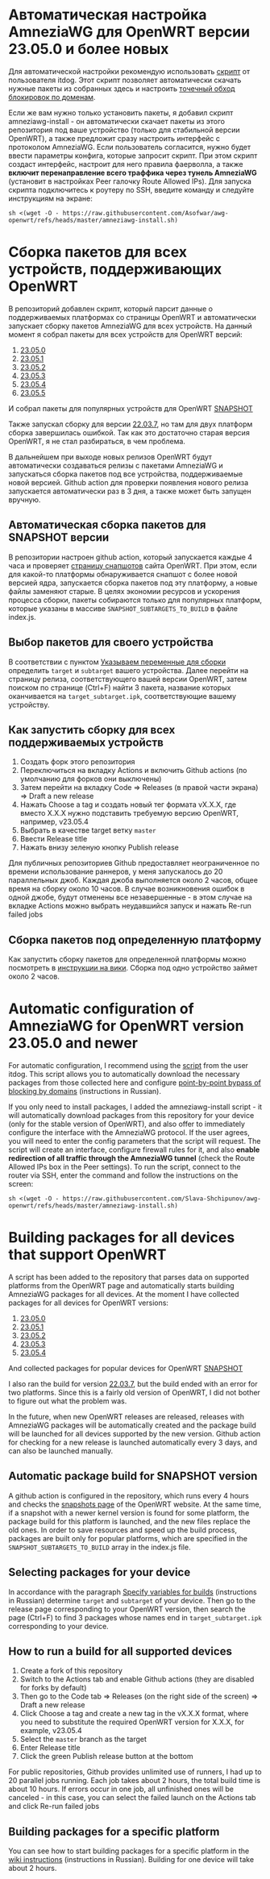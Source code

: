 # Автоматическая настройка AmneziaWG для OpenWRT версии 23.05.0 и более новых
Для автоматической настройки рекомендую использовать [скрипт](https://github.com/itdoginfo/domain-routing-openwrt) от пользователя itdog. Этот скрипт позволяет автоматически скачать нужные пакеты из собранных здесь и настроить [точечный обход блокировок по доменам](https://habr.com/ru/articles/767464/).

Если же вам нужно только установить пакеты, я добавил скрипт amneziawg-install - он автоматически скачает пакеты из этого репозитория под ваше устройство (только для стабильной версии OpenWRT), а также предложит сразу настроить интерфейс с протоколом AmneziaWG. Если пользователь согласится, нужно будет ввести параметры конфига, которые запросит скрипт. При этом скрипт создаст интерфейс, настроит для него правила фаерволла, а также **включит перенаправление всего траффика через тунель AmneziaWG** (установит в настройках Peer галочку Route Allowed IPs).
Для запуска скрипта подключитесь к роутеру по SSH, введите команду и следуйте инструкциям на экране:
```
sh <(wget -O - https://raw.githubusercontent.com/Asofwar/awg-openwrt/refs/heads/master/amneziawg-install.sh)

```

# Сборка пакетов для всех устройств, поддерживающих OpenWRT
В репозиторий добавлен скрипт, который парсит данные о поддерживаемых платформах со страницы OpenWRT и автоматически запускает сборку пакетов AmneziaWG для всех устройств.
На данный момент я собрал пакеты для всех устройств для OpenWRT версий:
1) [23.05.0](https://github.com/Slava-Shchipunov/awg-openwrt/releases/tag/v23.05.0)
2) [23.05.1](https://github.com/Slava-Shchipunov/awg-openwrt/releases/tag/v23.05.1)
3) [23.05.2](https://github.com/Slava-Shchipunov/awg-openwrt/releases/tag/v23.05.2)
4) [23.05.3](https://github.com/Slava-Shchipunov/awg-openwrt/releases/tag/v23.05.3)
5) [23.05.4](https://github.com/Slava-Shchipunov/awg-openwrt/releases/tag/v23.05.4)
6) [23.05.5](https://github.com/Slava-Shchipunov/awg-openwrt/releases/tag/v23.05.5)

И собрал пакеты для популярных устройств для OpenWRT [SNAPSHOT](https://github.com/Slava-Shchipunov/awg-openwrt/releases/tag/SNAPSHOT)

Также запускал сборку для версии [22.03.7](https://github.com/Slava-Shchipunov/awg-openwrt/releases/tag/v22.03.7), но там для двух платформ сборка завершилась ошибкой. Так как это достаточно старая версия OpenWRT, я не стал разбираться, в чем проблема.

В дальнейшем при выходе новых релизов OpenWRT будут автоматически создаваться релизы с пакетами AmneziaWG и запускаться сборка пакетов под все устройства, поддерживаемые новой версией. Github action для проверки появления нового релиза запускается автоматически раз в 3 дня, а также может быть запущен вручную.

## Автоматическая сборка пакетов для SNAPSHOT версии
В репозитории настроен github action, который запускается каждые 4 часа и проверяет [страницу снапшотов](https://downloads.openwrt.org/snapshots/targets/) сайта OpenWRT. При этом, если для какой-то платформы обнаруживается снапшот с более новой версией ядра, запускается сборка пакетов под эту платформу, а новые файлы заменяют старые. В целях экономии ресурсов и ускорения процесса сборки, пакеты собираются только для популярных платформ, которые указаны в массиве `SNAPSHOT_SUBTARGETS_TO_BUILD` в файле index.js.

## Выбор пакетов для своего устройства
В соответствии с пунктом [Указываем переменные для сборки](https://github.com/itdoginfo/domain-routing-openwrt/wiki/Amnezia-WG-Build#%D1%83%D0%BA%D0%B0%D0%B7%D1%8B%D0%B2%D0%B0%D0%B5%D0%BC-%D0%BF%D0%B5%D1%80%D0%B5%D0%BC%D0%B5%D0%BD%D0%BD%D1%8B%D0%B5-%D0%B4%D0%BB%D1%8F-%D1%81%D0%B1%D0%BE%D1%80%D0%BA%D0%B8)
определить `target` и `subtarget` вашего устройства. Далее перейти на страницу релиза, соответствующего вашей версии OpenWRT, затем поиском по странице (Ctrl+F) найти 3 пакета, название которых оканчивается на `target_subtarget.ipk`, соответствующие вашему устройству.

## Как запустить сборку для всех поддерживаемых устройств
1) Создать форк этого репозитория
2) Переключиться на вкладку Actions и включить Github actions (по умолчанию для форков они выключены)
3) Затем перейти на вкладку Code => Releases (в правой части экрана) => Draft a new release
4) Нажать Choose a tag и создать новый тег формата vX.X.X, где вместо X.X.X нужно подставить требуемую версию OpenWRT, например, v23.05.4
5) Выбрать в качестве target ветку `master`
6) Ввести Release title
7) Нажать внизу зеленую кнопку Publish release

Для публичных репозиториев Github предоставляет неограниченное по времени использование раннеров, у меня запускалось до 20 параллельных джоб. Каждая джоба  выполняется около 2 часов, общее время на сборку около 10 часов.
В случае возникновения ошибок в одной джобе, будут отменены все незавершенные - в этом случае на вкладке Actions можно выбрать неудавшийся запуск и нажать Re-run failed jobs

## Сборка пакетов под определенную платформу
Как запустить сборку пакетов для определенной платформы можно посмотреть в [инструкции на вики](https://github.com/itdoginfo/domain-routing-openwrt/wiki/Amnezia-WG-Build). Сборка под одно устройство займет около 2 часов.

# Automatic configuration of AmneziaWG for OpenWRT version 23.05.0 and newer
For automatic configuration, I recommend using the [script](https://github.com/itdoginfo/domain-routing-openwrt) from the user itdog. This script allows you to automatically download the necessary packages from those collected here and configure [point-by-point bypass of blocking by domains](https://habr.com/ru/articles/767464/) (instructions in Russian).

If you only need to install packages, I added the amneziawg-install script - it will automatically download packages from this repository for your device (only for the stable version of OpenWRT), and also offer to immediately configure the interface with the AmneziaWG protocol. If the user agrees, you will need to enter the config parameters that the script will request. The script will create an interface, configure firewall rules for it, and also **enable redirection of all traffic through the AmneziaWG tunnel** (check the Route Allowed IPs box in the Peer settings).
To run the script, connect to the router via SSH, enter the command and follow the instructions on the screen:
```
sh <(wget -O - https://raw.githubusercontent.com/Slava-Shchipunov/awg-openwrt/refs/heads/master/amneziawg-install.sh)
```

# Building packages for all devices that support OpenWRT
A script has been added to the repository that parses data on supported platforms from the OpenWRT page and automatically starts building AmneziaWG packages for all devices.
At the moment I have collected packages for all devices for OpenWRT versions:
1) [23.05.0](https://github.com/Slava-Shchipunov/awg-openwrt/releases/tag/v23.05.0)
2) [23.05.1](https://github.com/Slava-Shchipunov/awg-openwrt/releases/tag/v23.05.1)
3) [23.05.2](https://github.com/Slava-Shchipunov/awg-openwrt/releases/tag/v23.05.2)
4) [23.05.3](https://github.com/Slava-Shchipunov/awg-openwrt/releases/tag/v23.05.3)
5) [23.05.4](https://github.com/Slava-Shchipunov/awg-openwrt/releases/tag/v23.05.4)

And collected packages for popular devices for OpenWRT [SNAPSHOT](https://github.com/Slava-Shchipunov/awg-openwrt/releases/tag/SNAPSHOT)

I also ran the build for version [22.03.7](https://github.com/Slava-Shchipunov/awg-openwrt/releases/tag/v22.03.7), but the build ended with an error for two platforms. Since this is a fairly old version of OpenWRT, I did not bother to figure out what the problem was.

In the future, when new OpenWRT releases are released, releases with AmneziaWG packages will be automatically created and the package build will be launched for all devices supported by the new version. Github action for checking for a new release is launched automatically every 3 days, and can also be launched manually.

## Automatic package build for SNAPSHOT version
A github action is configured in the repository, which runs every 4 hours and checks the [snapshots page](https://downloads.openwrt.org/snapshots/targets/) of the OpenWRT website. At the same time, if a snapshot with a newer kernel version is found for some platform, the package build for this platform is launched, and the new files replace the old ones. In order to save resources and speed up the build process, packages are built only for popular platforms, which are specified in the `SNAPSHOT_SUBTARGETS_TO_BUILD` array in the index.js file.

## Selecting packages for your device
In accordance with the paragraph [Specify variables for builds](https://github.com/itdoginfo/domain-routing-openwrt/wiki/Amnezia-WG-Build#%D1%83%D0%BA%D0%B0%D0%B7%D1%8B%D0%B2%D0%B0%D0%B5%D0%BC-%D0%BF%D0%B5%D1%80%D0%B5%D0%BC%D0%B5%D0%BD%D0%BD%D1%8B%D0%B5-%D0%B4%D0%BB%D1%8F-%D1%81%D0%B1%D0%BE%D1%80%D0%BA%D0%B8) (instructions in Russian) determine `target` and `subtarget` of your device. Then go to the release page corresponding to your OpenWRT version, then search the page (Ctrl+F) to find 3 packages whose names end in `target_subtarget.ipk` corresponding to your device.

## How to run a build for all supported devices
1) Create a fork of this repository
2) Switch to the Actions tab and enable Github actions (they are disabled for forks by default)
3) Then go to the Code tab => Releases (on the right side of the screen) => Draft a new release
4) Click Choose a tag and create a new tag in the vX.X.X format, where you need to substitute the required OpenWRT version for X.X.X, for example, v23.05.4
5) Select the `master` branch as the target
6) Enter Release title
7) Click the green Publish release button at the bottom

For public repositories, Github provides unlimited use of runners, I had up to 20 parallel jobs running. Each job takes about 2 hours, the total build time is about 10 hours.
If errors occur in one job, all unfinished ones will be canceled - in this case, you can select the failed launch on the Actions tab and click Re-run failed jobs

## Building packages for a specific platform
You can see how to start building packages for a specific platform in the [wiki instructions](https://github.com/itdoginfo/domain-routing-openwrt/wiki/Amnezia-WG-Build) (instructions in Russian). Building for one device will take about 2 hours.
